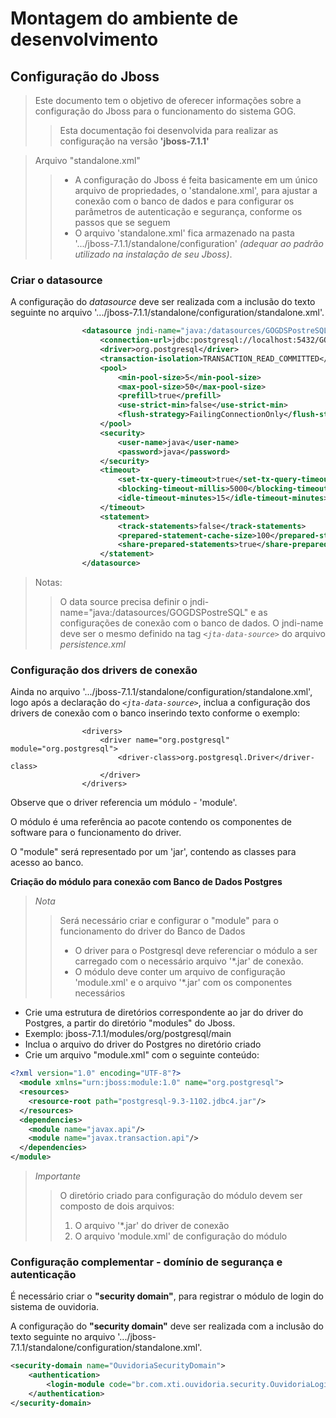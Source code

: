 # Montagem do ambiente de desenvolvimento

## Configuração do Jboss 
> Este documento tem o objetivo de oferecer informações sobre a configuração do Jboss para o funcionamento do sistema GOG.
>> Esta documentação foi desenvolvida para realizar as configuração na versão **'jboss-7.1.1'**

> Arquivo "standalone.xml"
>> * A configuração do Jboss é feita basicamente em um único arquivo de propriedades, o 'standalone.xml', para ajustar a conexão com o banco de dados e para configurar os parâmetros de autenticação e segurança, conforme os passos que se seguem
>> * O arquivo 'standalone.xml' fica armazenado na pasta '.../jboss-7.1.1/standalone/configuration' *(adequar ao padrão utilizado na instalação de seu Jboss)*.

### Criar o datasource

A configuração do *datasource* deve ser realizada com a inclusão do texto seguinte no arquivo 
'.../jboss-7.1.1/standalone/configuration/standalone.xml'.


```xml
                <datasource jndi-name="java:/datasources/GOGDSPostreSQL" pool-name="GOGDSPostreSQL" enabled="true" use-java-context="true" use-ccm="true">
                    <connection-url>jdbc:postgresql://localhost:5432/GOG</connection-url>
                    <driver>org.postgresql</driver>
                    <transaction-isolation>TRANSACTION_READ_COMMITTED</transaction-isolation>
                    <pool>
                        <min-pool-size>5</min-pool-size>
                        <max-pool-size>50</max-pool-size>
                        <prefill>true</prefill>
                        <use-strict-min>false</use-strict-min>
                        <flush-strategy>FailingConnectionOnly</flush-strategy>
                    </pool>
                    <security>
                        <user-name>java</user-name>
                        <password>java</password>
                    </security>
                    <timeout>
                        <set-tx-query-timeout>true</set-tx-query-timeout>
                        <blocking-timeout-millis>5000</blocking-timeout-millis>
                        <idle-timeout-minutes>15</idle-timeout-minutes>
                    </timeout>
                    <statement>
                        <track-statements>false</track-statements>
                        <prepared-statement-cache-size>100</prepared-statement-cache-size>
                        <share-prepared-statements>true</share-prepared-statements>
                    </statement>
                </datasource>
```

> Notas:
>> O data source precisa definir o jndi-name="java:/datasources/GOGDSPostreSQL" e as configurações de conexão com o banco de dados.
>> O jndi-name deve ser o mesmo definido na tag *`<jta-data-source>`* do arquivo *persistence.xml*

### Configuração dos drivers de conexão 

Ainda no arquivo '.../jboss-7.1.1/standalone/configuration/standalone.xml', logo após a declaração do  *`<jta-data-source>`*, inclua a configuração dos drivers de conexão com o banco inserindo texto conforme o exemplo:

```
                <drivers>
                    <driver name="org.postgresql" module="org.postgresql">
                        <driver-class>org.postgresql.Driver</driver-class>
                    </driver>
                </drivers>
```
Observe que o driver referencia um módulo - 'module'. 

O módulo é uma referência ao pacote contendo os componentes de software para o funcionamento do driver.

O "module" será representado por um 'jar', contendo as classes para acesso ao banco.


**Criação do módulo para conexão com Banco de Dados Postgres**

> *Nota*
>> Será necessário criar e configurar o "module" para o funcionamento do driver do Banco de Dados
>> * O driver para o Postgresql deve referenciar o módulo a ser carregado com o necessário arquivo '*.jar' de conexão.
>> * O módulo deve conter um arquivo de configuração 'module.xml' e o arquivo '*.jar' com os componentes necessários

- Crie uma estrutura de diretórios correspondente ao jar do driver do Postgres, a partir do diretório "modules" do Jboss. 
 - Exemplo: jboss-7.1.1/modules/org/postgresql/main
- Inclua o arquivo do driver do Postgres no diretório criado
- Crie um arquivo "module.xml" com o seguinte conteúdo:

```xml
<?xml version="1.0" encoding="UTF-8"?>
  <module xmlns="urn:jboss:module:1.0" name="org.postgresql">
  <resources>
    <resource-root path="postgresql-9.3-1102.jdbc4.jar"/>
  </resources>
  <dependencies>
    <module name="javax.api"/>
    <module name="javax.transaction.api"/>
  </dependencies>
</module>
```

> *Importante*
>> O diretório criado para configuração do módulo devem ser composto de dois arquivos:
>> 1. O arquivo '*.jar' do driver de conexão
>> 2. O arquivo 'module.xml' de configuração do módulo


### Configuração complementar - domínio de segurança e autenticação

É necessário criar o **"security domain"**, para registrar o módulo de login do sistema de ouvidoria.

A configuração do **"security domain"** deve ser realizada com a inclusão do texto seguinte no arquivo 
'.../jboss-7.1.1/standalone/configuration/standalone.xml'.

```xml
<security-domain name="OuvidoriaSecurityDomain">
	<authentication>
		<login-module code="br.com.xti.ouvidoria.security.OuvidoriaLoginModule" flag="required"/>
	</authentication>
</security-domain>
```
